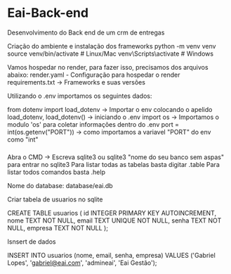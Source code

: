 # Eai-Back-end
Desenvolvimento do Back end de um crm de entregas

Criação do ambiente e instalação dos frameworks
python -m venv venv
source venv/bin/activate  # Linux/Mac
venv\Scripts\activate     # Windows

Vamos hospedar no render, para fazer isso, precisamos dos arquivos abaixo:
render.yaml - Configuração para hospedar o render
requirements.txt -> Frameworks e suas versões

Utilizando o .env importamos os seguintes dados:

from dotenv import load_dotenv -> Importar o env colocando o apelido load_dotenv,
load_dotenv() -> iniciando o .env
import os -> Importamos o modulo 'os' para coletar informações dentro do .env
port = int(os.getenv("PORT")) -> como importamos a variavel "PORT" do env como "int"






###
Abra o CMD -> Escreva sqlite3 ou sqlite3 "nome do seu banco sem aspas" para entrar no sqlite3
Para listar todas as tabelas basta digitar .table
Para listar todos comandos basta .help

Nome do database:  database/eai.db

Criar tabela de usuarios no sqlite

CREATE TABLE usuarios (
    id INTEGER PRIMARY KEY AUTOINCREMENT,
    nome TEXT NOT NULL,
    email TEXT UNIQUE NOT NULL,
    senha TEXT NOT NULL,
    empresa TEXT NOT NULL
);

Isnsert de dados

INSERT INTO usuarios (nome, email, senha, empresa)
VALUES ('Gabriel Lopes', 'gabriel@eai.com', 'admineai', 'Eai Gestão');